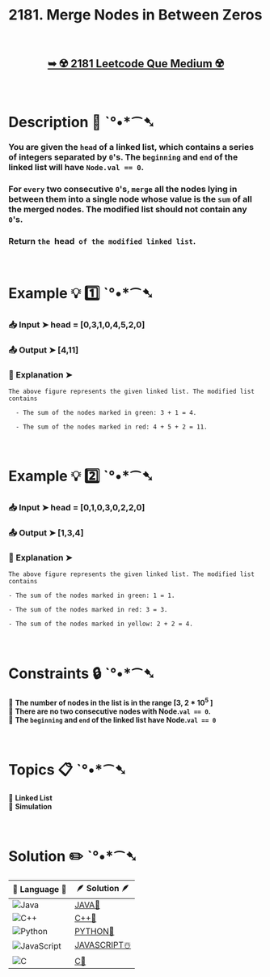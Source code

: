 # 2181. Merge Nodes in Between Zeros

</br>

<h2 align="center"> 

<a href="https://leetcode.com/problems/merge-nodes-in-between-zeros/description/?envType=daily-question&envId=2024-07-04"><strong>➥ ☢️ 2181 Leetcode Que Medium ☢️ </strong></a>
</h2>

</br>

# Description 📜 ˋ°•*⁀➷

### You are given the `head` of a linked list, which contains a series of integers separated by `0`'s. The `beginning` and `end` of the linked list will have `Node.val == 0`.

### For `every` two consecutive `0`'s, `merge` all the nodes lying in between them into a single node whose value is the `sum` of all the merged nodes. The modified list should not contain any `0`'s.

### Return `the `head` of the modified linked list`.



</br>

# Example 💡 1️⃣ ˋ°•*⁀➷

  ### 📥 Input  ➤ head = [0,3,1,0,4,5,2,0]

  ### 📤 Output  ➤ [4,11]

  ### 🔦 Explanation  ➤ 
    The above figure represents the given linked list. The modified list contains

      - The sum of the nodes marked in green: 3 + 1 = 4.
      
      - The sum of the nodes marked in red: 4 + 5 + 2 = 11.

</br>

# Example 💡 2️⃣ ˋ°•*⁀➷

  ### 📥 Input ➤  head = [0,1,0,3,0,2,2,0]

  ### 📤 Output  ➤ [1,3,4]

  ### 🔦 Explanation ➤ 
    The above figure represents the given linked list. The modified list contains
    
    - The sum of the nodes marked in green: 1 = 1.
    
    - The sum of the nodes marked in red: 3 = 3.
    
    - The sum of the nodes marked in yellow: 2 + 2 = 4.


</br>

# Constraints 🔒 ˋ°•*⁀➷

🔹 **The number of nodes in the list is in the range [3, 2 * 10<sup>5</sup> ]** </br>
🔹 **There are no two consecutive nodes with Node.`val == 0`.** </br>
🔹 **The `beginning` and `end` of the linked list have Node.`val == 0`** </br>

</br>

# Topics 📋 ˋ°•*⁀➷

🔸 **Linked List**  </br>
🔸 **Simulation**  </br>

</br>

# Solution ✏️ ˋ°•*⁀➷

| 📒 Language 📒  | 🪶 Solution 🪶 |
| ------------- | ------------- |
|  ![Java](https://img.shields.io/badge/java-%23ED8B00.svg?style=for-the-badge&logo=openjdk&logoColor=white)  | [JAVA🍁](https://github.com/Prakhar-002/LEETCODE/blob/main/%F0%9F%93%9C%20Daily%20Challange%20%F0%9F%92%A1/07%20July%20%20%F0%9F%8F%96%EF%B8%8F%202024/04%20-%2007%20-%202024%20---%202181.%20Merge%20Nodes%20in%20Between%20Zeros%20%E2%98%83%EF%B8%8F%20%F0%9F%8D%81%20%F0%9F%8D%B0%20%F0%9F%8E%B2%20%F0%9F%92%96/%F0%9F%8D%81JAVA-2181-MergeNodesInBetweenZeros.java) |
|  ![C++](https://img.shields.io/badge/c++-%2300599C.svg?style=for-the-badge&logo=c%2B%2B&logoColor=white)  | [C++🎲](https://github.com/Prakhar-002/LEETCODE/blob/main/%F0%9F%93%9C%20Daily%20Challange%20%F0%9F%92%A1/07%20July%20%20%F0%9F%8F%96%EF%B8%8F%202024/04%20-%2007%20-%202024%20---%202181.%20Merge%20Nodes%20in%20Between%20Zeros%20%E2%98%83%EF%B8%8F%20%F0%9F%8D%81%20%F0%9F%8D%B0%20%F0%9F%8E%B2%20%F0%9F%92%96/%F0%9F%8E%B2CPP-2181-MergeNodesInBetweenZeros.cpp)  |
|  ![Python](https://img.shields.io/badge/python-3670A0?style=for-the-badge&logo=python&logoColor=ffdd54)    | [PYTHON🍰](https://github.com/Prakhar-002/LEETCODE/blob/main/%F0%9F%93%9C%20Daily%20Challange%20%F0%9F%92%A1/07%20July%20%20%F0%9F%8F%96%EF%B8%8F%202024/04%20-%2007%20-%202024%20---%202181.%20Merge%20Nodes%20in%20Between%20Zeros%20%E2%98%83%EF%B8%8F%20%F0%9F%8D%81%20%F0%9F%8D%B0%20%F0%9F%8E%B2%20%F0%9F%92%96/%F0%9F%8D%B0PYTHON-2181-MergeNodesInBetweenZeros.py) |
| ![JavaScript](https://img.shields.io/badge/javascript-%23323330.svg?style=for-the-badge&logo=javascript&logoColor=%23F7DF1E)   | [JAVASCRIPT☃️](https://github.com/Prakhar-002/LEETCODE/blob/main/%F0%9F%93%9C%20Daily%20Challange%20%F0%9F%92%A1/07%20July%20%20%F0%9F%8F%96%EF%B8%8F%202024/04%20-%2007%20-%202024%20---%202181.%20Merge%20Nodes%20in%20Between%20Zeros%20%E2%98%83%EF%B8%8F%20%F0%9F%8D%81%20%F0%9F%8D%B0%20%F0%9F%8E%B2%20%F0%9F%92%96/%E2%98%83%EF%B8%8FJAVASCRIPT-2181-MergeNodesInBetweenZeros.js) |
|   ![C](https://img.shields.io/badge/c-%2300599C.svg?style=for-the-badge&logo=c&logoColor=white)   | [C💖](https://github.com/Prakhar-002/LEETCODE/blob/main/%F0%9F%93%9C%20Daily%20Challange%20%F0%9F%92%A1/07%20July%20%20%F0%9F%8F%96%EF%B8%8F%202024/04%20-%2007%20-%202024%20---%202181.%20Merge%20Nodes%20in%20Between%20Zeros%20%E2%98%83%EF%B8%8F%20%F0%9F%8D%81%20%F0%9F%8D%B0%20%F0%9F%8E%B2%20%F0%9F%92%96/%F0%9F%92%96C-2181-MergeNodesInBetweenZeros.c)  |
